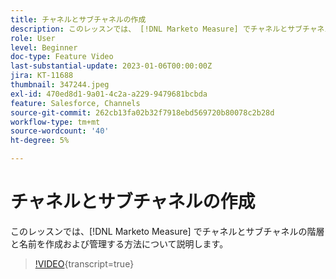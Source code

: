 ```yaml
---
title: チャネルとサブチャネルの作成
description: このレッスンでは、 [!DNL Marketo Measure] でチャネルとサブチャネルの階層と名前を作成および管理する方法について説明します。
role: User
level: Beginner
doc-type: Feature Video
last-substantial-update: 2023-01-06T00:00:00Z
jira: KT-11688
thumbnail: 347244.jpeg
exl-id: 470ed8d1-9a01-4c2a-a229-9479681bcbda
feature: Salesforce, Channels
source-git-commit: 262cb13fa02b32f7918ebd569720b80078c2b28d
workflow-type: tm+mt
source-wordcount: '40'
ht-degree: 5%

---
```


# チャネルとサブチャネルの作成

このレッスンでは、[!DNL Marketo Measure] でチャネルとサブチャネルの階層と名前を作成および管理する方法について説明します。

>[!VIDEO](https://video.tv.adobe.com/v/3421399/?learn=on&captions=jpn){transcript=true}
